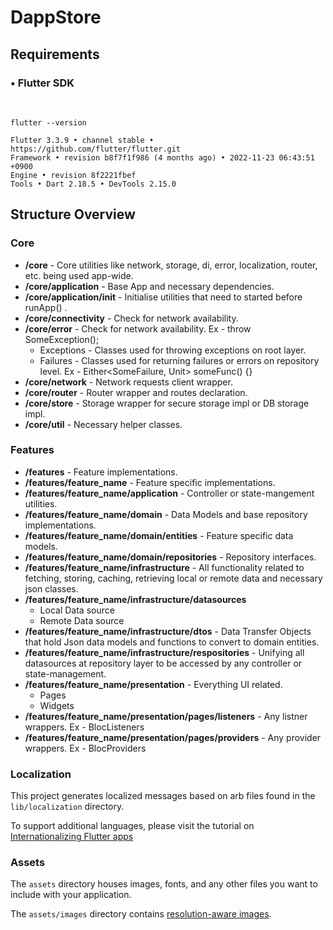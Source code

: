 # DappStore

## Requirements

### • Flutter SDK

<br>

```
flutter --version
```

```
Flutter 3.3.9 • channel stable • https://github.com/flutter/flutter.git
Framework • revision b8f7f1f986 (4 months ago) • 2022-11-23 06:43:51 +0900
Engine • revision 8f2221fbef
Tools • Dart 2.18.5 • DevTools 2.15.0
```

## Structure Overview

### Core

- **/core** - Core utilities like network, storage, di, error, localization, router, etc. being used app-wide.
- **/core/application** - Base App and necessary dependencies.
- **/core/application/init** - Initialise utilities that need to started before runApp() .
- **/core/connectivity** - Check for network availability.
- **/core/error** - Check for network availability. Ex - throw SomeException();
  - Exceptions - Classes used for throwing exceptions on root layer.
  - Failures - Classes used for returning failures or errors on repository level. Ex - Either<SomeFailure, Unit> someFunc() {}
- **/core/network** - Network requests client wrapper.
- **/core/router** - Router wrapper and routes declaration.
- **/core/store** - Storage wrapper for secure storage impl or DB storage impl.
- **/core/util** - Necessary helper classes.

### Features

- **/features** - Feature implementations.
- **/features/feature_name** - Feature specific implementations.
- **/features/feature_name/application** - Controller or state-mangement utilities.
- **/features/feature_name/domain** - Data Models and base repository implementations.
- **/features/feature_name/domain/entities** - Feature specific data models.
- **/features/feature_name/domain/repositories** - Repository interfaces.
- **/features/feature_name/infrastructure** - All functionality related to fetching, storing, caching, retrieving local or remote data and necessary json classes.
- **/features/feature_name/infrastructure/datasources**
  - Local Data source
  - Remote Data source
- **/features/feature_name/infrastructure/dtos** - Data Transfer Objects that hold Json data models and functions to convert to domain entities.
- **/features/feature_name/infrastructure/respositories** - Unifying all datasources at repository layer to be accessed by any controller or state-management.
- **/features/feature_name/presentation** - Everything UI related.
  - Pages
  - Widgets
- **/features/feature_name/presentation/pages/listeners** - Any listner wrappers. Ex - BlocListeners
- **/features/feature_name/presentation/pages/providers** - Any provider wrappers. Ex - BlocProviders

### Localization

This project generates localized messages based on arb files found in
the `lib/localization` directory.

To support additional languages, please visit the tutorial on
[Internationalizing Flutter
apps](https://flutter.dev/docs/development/accessibility-and-localization/internationalization)

### Assets

The `assets` directory houses images, fonts, and any other files you want to
include with your application.

The `assets/images` directory contains [resolution-aware
images](https://flutter.dev/docs/development/ui/assets-and-images#resolution-aware).

